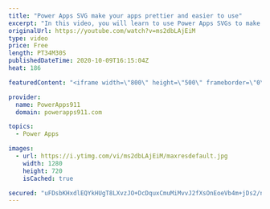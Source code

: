 ```yaml
---
title: "Power Apps SVG make your apps prettier and easier to use"
excerpt: "In this video, you will learn to use Power Apps SVGs to make prettier and easier to use apps. These small HTML controls let you do everything from make scalable images to full fledge animated visuals. Imagine Power BI style visuals in Power Apps without all of the extra licensing. Cool stuff!  w3Schools"
originalUrl: https://youtube.com/watch?v=ms2dbLAjEiM
type: video
price: Free
length: PT34M30S
publishedDateTime: 2020-10-09T16:15:04Z
heat: 186

featuredContent: "<iframe width=\"800\" height=\"500\" frameborder=\"0\" src=\"https://www.youtube.com/embed/ms2dbLAjEiM\" allow=\"accelerometer; autoplay; encrypted-media; gyroscope; picture-in-picture\" allowfullscreen></iframe>"

provider:
  name: PowerApps911
  domain: powerapps911.com

topics:
  - Power Apps

images:
  - url: https://i.ytimg.com/vi/ms2dbLAjEiM/maxresdefault.jpg
    width: 1280
    height: 720
    isCached: true

secured: "uFDsbKHxdlEQYkHUgT8LXvzJO+DcDquxCmuMiMvvJ2fXsOnEoeVb4m+jDs2/n7vROVV98sYpdFyACSu90aJwfEjOdR7ELBALS5l+4i2drrY1pdITwrdLazEWaCyTa4iWXw98iJTLDTsNuUh3nNvpPtko30b32ypHEnp9CFPDBVDmqyn23o6yyAeC/78Jz3Rz2fvn66FGq7GM9mVWNJXAP76xbs4Xp7brtitj0O/H02o5ymwVAKmDvs8SqNwJV1qFFeugiPS+lYL1iVOZn8rCWz9ALShHTfrL5kolFG1yoB9QvXMnG+q+AncdJ5MFSS5Rg3r9I52Csm6akqWV2oKia20EkhjxPkqVYTi47r3SbAvkanuesDZMvmDEDqJwTplghPsbuzF7L9cgQNzWp797Hg==;h8ITvFuDCiOh7d7zF5vhNQ=="
---
```


